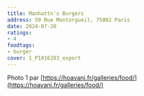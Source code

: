 ```yaml
---
title: Manhattn's Burgers
address: 59 Rue Montorgueil, 75002 Paris
date: 2024-07-20
ratings:
- 4
foodtags:
- burger
cover: 1_P1016203_export
---
```


Photo 1 par [https://hoavani.fr/galleries/food/](https://hoavani.fr/galleries/food/)
